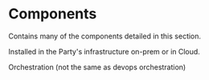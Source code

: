 # Components

Contains many of the components detailed in this section.

Installed in the Party's infrastructure on-prem or in Cloud.

Orchestration \(not the same as devops orchestration\)

